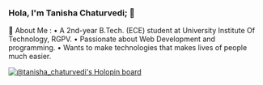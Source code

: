 ### Hola, I'm Tanisha Chaturvedi; 👋

🤔 About Me :
• A 2nd-year B.Tech. (ECE) student at University Institute Of Technology, RGPV.
• Passionate about Web Development and programming.
• Wants to make technologies that makes lives of people much easier.


[![@tanisha_chaturvedi's Holopin board](https://holopin.me/tanisha_chaturvedi)](https://holopin.io/@tanisha_chaturvedi)












